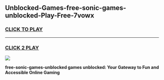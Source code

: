 
## Unblocked-Games-free-sonic-games-unblocked-Play-Free-7vowx
<h3>
<a href="https://premium76.site?title=free-sonic-games-unblocked&ref=23A">CLICK TO PLAY</a></h3>
<hr>

<h3>
<a href="https://premium76.site?title=free-sonic-games-unblocked&ref=23A">CLICK 2 PLAY</a>
  
</h3>

<a href="https://premium76.site?title=free-sonic-games-unblocked&ref=23A"><img src="https://clearcache.store/games.png"></a>


**free-sonic-games-unblocked games unblocked: Your Gateway to Fun and Accessible Online Gaming**
